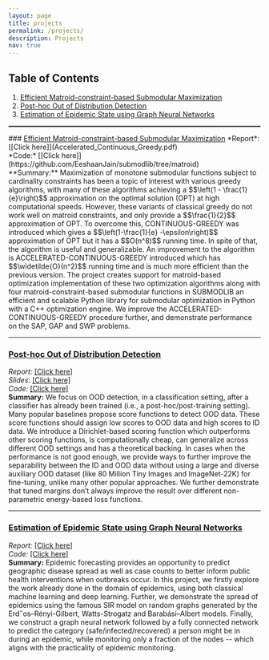 ```yaml
---
layout: page
title: projects
permalink: /projects/
description: Projects
nav: true
---
```

## Table of Contents

1. [Efficient Matroid-constraint-based Submodular Maximization](#submod-matroid-opt)
2. [Post-hoc Out of Distribution Detection](#post-hoc-ood)
3. [Estimation of Epidemic State using Graph Neural Networks](#epidemic-state)
<hr style="border:1px solid gray">
### <ins>Efficient Matroid-constraint-based Submodular Maximization</ins> <a name="submod-matroid-opt"></a>
<i class="fas fa-book"></i> *Report*: [[Click here]](Accelerated_Continuous_Greedy.pdf) <br>
<i class="fas fa-code-branch"></i> *Code:* [[Click here]](https://github.com/EeshaanJain/submodlib/tree/matroid) <br> 
**Summary:** Maximization of monotone submodular functions subject to cardinality constraints has been a topic of interest with various greedy algorithms, with many of these algorithms achieving a $$\left(1 - \frac{1}{e}\right)$$ approximation on the optimal solution (OPT) at high computational speeds. However, these variants of classical greedy do not work well on matroid constraints, and only provide a $$\frac{1}{2}$$ approximation of OPT. To overcome this, CONTINUOUS-GREEDY was introduced which gives a $$\left(1-\frac{1}{e} -\epsilon\right)$$ approximation of OPT but it has a $$O(n^8)$$ running time. In spite of that, the algorithm is useful and generalizable. An improvement to the algorithm is ACCELERATED-CONTINUOUS-GREEDY introduced which has $$\widetilde{O}(n^2)$$ running time and is much more efficient than the previous version. The project creates  support for matroid-based optimization implementation of these two optimization algorithms along with four matroid-constraint-based submodular functions in SUBMODLIB an efficient and scalable Python library for submodular optimization in Python with a C++ optimization engine. We improve the ACCELERATED-CONTINUOUS-GREEDY procedure further, and demonstrate performance on the SAP, GAP and SWP problems.

---

### <ins>Post-hoc Out of Distribution Detection</ins><a name="post-hoc-ood"></a>
<i class="fas fa-book"></i> *Report:* [[Click here]](Post_Hoc_OOD.pdf)<br>
<i class="fab fa-slideshare"></i> *Slides:* [[Click here]](Post_Hoc_OOD_Slides.pdf)<br>
<i class="fas fa-code-branch"></i> *Code:* [[Click here]](https://github.com/ph-ood/post-hoc-ood)<br>
**Summary:** We focus on OOD detection, in a classification setting, after a classifier has already been trained (i.e., a post-hoc/post-training setting). Many popular baselines propose score functions to detect OOD
data. These score functions should assign low scores to OOD data and high scores to ID data. We introduce a Dirichlet-based scoring function which outperforms other scoring functions, is computationally cheap, can generalize across
different OOD settings and has a theoretical backing. In cases when the performance is not good
enough, we provide ways to further improve the separability between the ID and OOD data without
using a large and diverse auxiliary OOD dataset (like 80 Million Tiny Images and ImageNet-22K)
for fine-tuning, unlike many other popular approaches. We
further demonstrate that tuned margins don’t always improve the result over different non-parametric
energy-based loss functions.

---

### <ins>Estimation of Epidemic State using Graph Neural Networks</ins><a name="epidemic-state"></a>
<i class="fas fa-book"></i> *Report:* [[Click here]](Epidemic-State.pdf)<br>
<i class="fas fa-code-branch"></i> *Code:* [[Click here]](https://github.com/EeshaanJain/CS768-Project)<br>
**Summary:** Epidemic forecasting provides an opportunity to predict geographic disease spread as well as case counts
to better inform public health interventions when outbreaks occur. In this project, we firstly explore the
work already done in the domain of epidemics, using both classical machine learning and deep learning.
Further, we demonstrate the spread of epidemics using the famous SIR model on random graphs generated by the Erd˝os–Rényi-Gilbert, Watts-Strogatz and Barabási–Albert models. Finally, we construct a
graph neural network followed by a fully connected network to predict the category (safe/infected/recovered) a person might be in during an epidemic, while monitoring only a fraction of the nodes -- which aligns with the practicality of epidemic monitoring.

